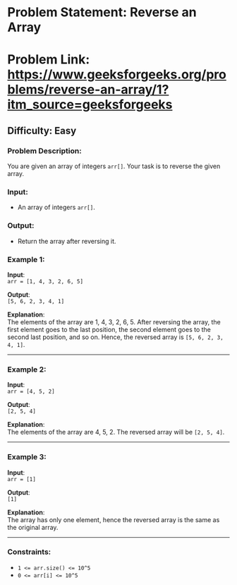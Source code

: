 # Problem Statement: Reverse an Array

# Problem Link: https://www.geeksforgeeks.org/problems/reverse-an-array/1?itm_source=geeksforgeeks

## Difficulty: Easy

### Problem Description:

You are given an array of integers `arr[]`. Your task is to reverse the given array.

### Input:

- An array of integers `arr[]`.

### Output:

- Return the array after reversing it.

### Example 1:

**Input**:  
`arr = [1, 4, 3, 2, 6, 5]`

**Output**:  
`[5, 6, 2, 3, 4, 1]`

**Explanation**:  
The elements of the array are 1, 4, 3, 2, 6, 5. After reversing the array, the first element goes to the last position, the second element goes to the second last position, and so on. Hence, the reversed array is `[5, 6, 2, 3, 4, 1]`.

---

### Example 2:

**Input**:  
`arr = [4, 5, 2]`

**Output**:  
`[2, 5, 4]`

**Explanation**:  
The elements of the array are 4, 5, 2. The reversed array will be `[2, 5, 4]`.

---

### Example 3:

**Input**:  
`arr = [1]`

**Output**:  
`[1]`

**Explanation**:  
The array has only one element, hence the reversed array is the same as the original array.

---

### Constraints:

- `1 <= arr.size() <= 10^5`
- `0 <= arr[i] <= 10^5`
